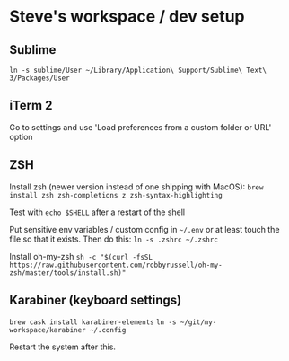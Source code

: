 # Steve's workspace / dev setup

## Sublime

```
ln -s sublime/User ~/Library/Application\ Support/Sublime\ Text\ 3/Packages/User
```

## iTerm 2

Go to settings and use 'Load preferences from a custom folder or URL' option

## ZSH

Install zsh (newer version instead of one shipping with MacOS):
`brew install zsh zsh-completions z zsh-syntax-highlighting`

Test with `echo $SHELL` after a restart of the shell

Put sensitive env variables / custom config in `~/.env` or at least touch the file so that it exists. Then do this:
`ln -s .zshrc ~/.zshrc`

Install oh-my-zsh
`sh -c "$(curl -fsSL https://raw.githubusercontent.com/robbyrussell/oh-my-zsh/master/tools/install.sh)"`
## Karabiner (keyboard settings)

`brew cask install karabiner-elements`
`ln -s ~/git/my-workspace/karabiner ~/.config`

Restart the system after this.
